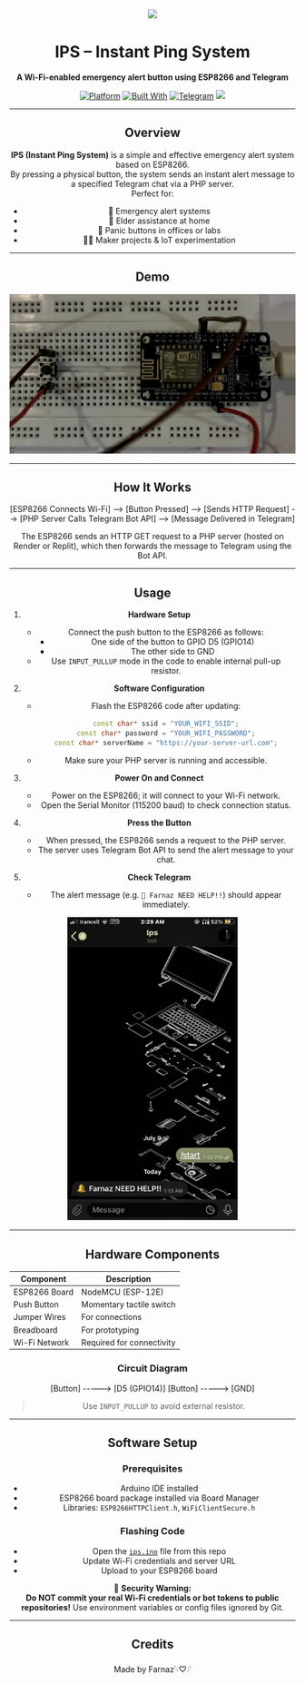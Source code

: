<div align="center">

<img src="https://img.icons8.com/fluency/96/alarm.png" width="80" />

# IPS – Instant Ping System  
**A Wi-Fi-enabled emergency alert button using ESP8266 and Telegram**

[![Platform](https://img.shields.io/badge/platform-ESP8266-black.svg)](#hardware)
[![Built With](https://img.shields.io/badge/built%20with-C++-purple.svg)](https://www.arduino.cc/)
[![Telegram](https://img.shields.io/badge/telegram-bot-blue.svg)](https://telegram.org/)
  <img src="https://img.shields.io/github/stars/farnaztr/instant-ping-system?style=social" />


---

## Overview

**IPS (Instant Ping System)** is a simple and effective emergency alert system based on ESP8266.  
By pressing a physical button, the system sends an instant alert message to a specified Telegram chat via a PHP server.  
Perfect for:

- 🔴 Emergency alert systems  
- 🧓 Elder assistance at home  
- 🏢 Panic buttons in offices or labs  
- 👨‍🔧 Maker projects & IoT experimentation

---

## Demo

<p align="center">
  <img src="ips_pic.jpg" width="750" alt="IPS Demo">
</p>

---

## How It Works

[ESP8266 Connects Wi-Fi] --> [Button Pressed] --> [Sends HTTP Request] --> [PHP Server Calls Telegram Bot API] --> [Message Delivered in Telegram]


The ESP8266 sends an HTTP GET request to a PHP server (hosted on Render or Replit), which then forwards the message to Telegram using the Bot API.

---

## Usage

1. **Hardware Setup**  
   - Connect the push button to the ESP8266 as follows:  
     - One side of the button to GPIO D5 (GPIO14)  
     - The other side to GND  
   - Use `INPUT_PULLUP` mode in the code to enable internal pull-up resistor.

2. **Software Configuration**  
   - Flash the ESP8266 code after updating:  
     ```cpp
     const char* ssid = "YOUR_WIFI_SSID";
     const char* password = "YOUR_WIFI_PASSWORD";
     const char* serverName = "https://your-server-url.com";
     ```
   - Make sure your PHP server is running and accessible.

3. **Power On and Connect**  
   - Power on the ESP8266; it will connect to your Wi-Fi network.  
   - Open the Serial Monitor (115200 baud) to check connection status.

4. **Press the Button**  
   - When pressed, the ESP8266 sends a request to the PHP server.  
   - The server uses Telegram Bot API to send the alert message to your chat.

5. **Check Telegram**  
   - The alert message (e.g. `🔔 Farnaz NEED HELP!!`) should appear immediately.

<img src="mes.jpg" width="300" alt="Telegram message example">

---

## Hardware Components

| Component       | Description                 |
|-----------------|-----------------------------|
| ESP8266 Board   | NodeMCU (ESP-12E)           |
| Push Button     | Momentary tactile switch    |
| Jumper Wires    | For connections             |
| Breadboard      | For prototyping             |
| Wi-Fi Network   | Required for connectivity   |

### Circuit Diagram

[Button] -----> [D5 (GPIO14)]
[Button] -----> [GND]

> Use `INPUT_PULLUP` to avoid external resistor.

---

## Software Setup

### Prerequisites

- Arduino IDE installed  
- ESP8266 board package installed via Board Manager  
- Libraries: `ESP8266HTTPClient.h`, `WiFiClientSecure.h`

### Flashing Code

- Open the [`ips.ino`](ips.ino) file from this repo  
- Update Wi-Fi credentials and server URL  
- Upload to your ESP8266 board

🛑 **Security Warning:**  
**Do NOT commit your real Wi-Fi credentials or bot tokens to public repositories!** Use environment variables or config files ignored by Git.

---

## Credits

Made by Farnaz𓆩♡𓆪

